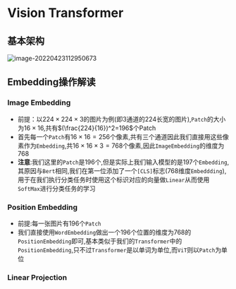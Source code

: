 # Vision Transformer

## 基本架构

![image-20220423112950673](C:\Users\Administrator\Desktop\Typora文档\深度学习\ViT.assets\image-20220423112950673.png)

## Embedding操作解读

### Image Embedding

- 前提：以$224×224×3$的图片为例(即$3$通道的$224$长宽的图片),`Patch`的大小为$16×16$,共有$(\frac{224}{16})^2=196$个Patch
- 首先每一个`Patch`有$16×16=256$个像素,共有三个通道因此我们直接用这些像素作为`Embedding`,共$16×16×3=768$个像素,因此`ImageEmbedding`的维度为$768$
- **注意**:我们这里的`Patch`是$196$个,但是实际上我们输入模型的是$197$个`Embedding`,其原因与`Bert`相同,我们在第一位添加了一个`[CLS]`标志($768$维度`Embeddding`),用于在我们执行分类任务时使用这个标识对应的向量做`Linear`从而使用`SoftMax`进行分类任务的学习

### Position Embedding

- 前提:每一张图片有$196$个`Patch`
- 我们直接使用`WordEmbedding`做出一个$196$个位置的维度为$768$的`PositionEmbedding`即可,基本类似于我们的`Transformer`中的`PositionEmbedding`,只不过`Transformer`是以单词为单位,而`ViT`则以`Patch`为单位

### Linear Projection

